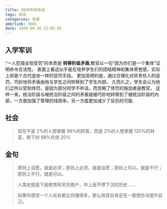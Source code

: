 ```yaml
---
title: 2020年秋杂谈
tags: 杂谈
categories: 杂感
abbrlink: 3681
date: 2020-09-26 12:05:50
---
```


## 入学军训

“一人犯错全班受罚”的本质是 **转移阶级矛盾**,教官以一句“因为你们是一个集体”证明命令合法性。
表面上看这似乎是在培养学生们的团结精神和集体荣誉感，实际上却是个古代连坐一样的惩罚手段。
更加高明的是，通过合理化对非责任人的惩罚，巧妙地将矛盾由他与学生之间转移到了学生内部。
久而久之，学生会认为他们之所以受到体罚，是因为部分同学不听话，而忽略了体罚的施加者是教官。
这样一来，统治阶级与被统治阶级之间的矛盾就被巧妙地转移到了被统治阶级的内部，一方面加强了管理的线效率，另一方面更加减少了反抗的可能.

## 社会

> 现在不是 2%的人想掌握 98%的财富，而是 2%的人想掌握 120%的财富，剩下的 98%负债 20%

## 金句

> 原则上自愿，就是必须；原则上必须，就是自愿；原则上可以，就是不行；原则上不行，就是可以。

> 人类史就是下层绝育和天灾绝户，中上层不停下沉的历史……

> 如果你感觉一个人处处都比你懂得多，那么他背后肯定在一直想办法提升自己。
